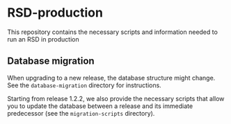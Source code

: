 # RSD-production

This repository contains the necessary scripts and information needed to run an RSD in production

## Database migration
When upgrading to a new release, the database structure might change. See the `database-migration` directory for instructions.

Starting from release 1.2.2, we also provide the necessary scripts that allow you to update the database between a release and its immediate predecessor (see the `migration-scripts` directory).
